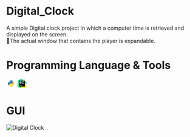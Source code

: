 # Digital_Clock
A simple Digital clock project in which a computer time is retrieved and displayed on the screen.<br>
📍The actual window that contains the player is expandable.

# Programming Language & Tools
[<code><img height="25" src="https://github.com/github/explore/blob/main/topics/python/python.png"></code>](https://www.python.org/)
[<code><img height="25" src="https://github.com/github/explore/blob/main/topics/pycharm/pycharm.png"></code>](https://www.jetbrains.com/pycharm/)

# GUI
<img width="683" alt="Digital Clock" src="https://user-images.githubusercontent.com/100073823/184259589-c803c242-d330-42d9-9319-9dd98fca023b.png">
